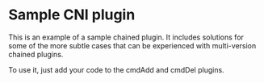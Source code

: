# Sample CNI plugin

This is an example of a sample chained plugin. It includes solutions for some
of the more subtle cases that can be experienced with multi-version chained
plugins.

To use it, just add your code to the cmdAdd and cmdDel plugins.

